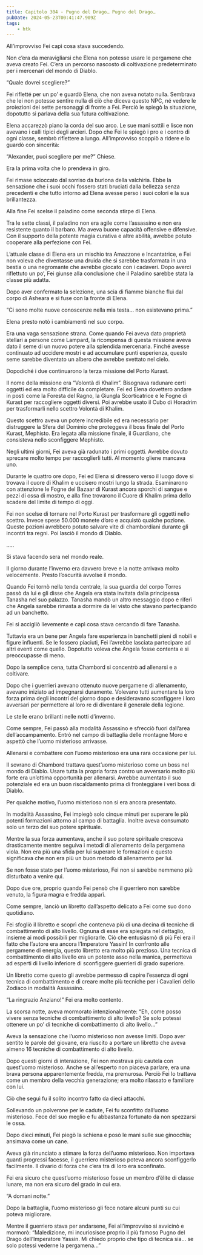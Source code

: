 ```yaml
---
title: Capitolo 304 - Pugno del Drago… Pugno del Drago…
pubDate: 2024-05-23T00:41:47.909Z
tags:
    - htk
---
```


All’improvviso Fei capì cosa stava succedendo.

Non c’era da meravigliarsi che Elena non potesse usare le pergamene che aveva creato Fei. C’era un percorso nascosto di coltivazione predeterminato per i mercenari del mondo di Diablo.

“Quale dovrei scegliere?”

Fei rifletté per un po’ e guardò Elena, che non aveva notato nulla. Sembrava che lei non potesse sentire nulla di ciò che diceva questo NPC, né vedere le proiezioni dei sette personaggi di fronte a Fei. Perciò le spiegò la situazione, dopotutto si parlava della sua futura coltivazione.

Elena accarezzò piano la corda del suo arco. Le sue mani sottili e lisce non avevano i calli tipici degli arcieri. Dopo che Fei le spiegò i pro e i contro di ogni classe, sembrò riflettere a lungo. All’improvviso scoppiò a ridere e lo guardò con sincerità:

“Alexander, puoi scegliere per me?” Chiese.

Era la prima volta che lo prendeva in giro.

Fei rimase scioccato dal sorriso da burlona della valchiria. Ebbe la sensazione che i suoi occhi fossero stati bruciati dalla bellezza senza precedenti e che tutto intorno ad Elena avesse perso i suoi colori e la sua brillantezza.

Alla fine Fei scelse il paladino come seconda stirpe di Elena.

Tra le sette classi, il paladino non era agile come l’assassino e non era resistente quanto il barbaro. Ma aveva buone capacità offensive e difensive. Con il supporto della potente magia curativa e altre abilità, avrebbe potuto cooperare alla perfezione con Fei.

L’attuale classe di Elena era un mischio tra Amazzone e Incantatrice, e Fei non voleva che diventasse una druida che si sarebbe trasformata in una bestia o una negromante che avrebbe giocato con i cadaveri. Dopo averci riflettuto un po’, Fei giunse alla conclusione che il Paladino sarebbe stata la classe più adatta.

Dopo aver confermato la selezione, una scia di fiamme bianche fluì dal corpo di Asheara e si fuse con la fronte di Elena.

“Ci sono molte nuove conoscenze nella mia testa… non esistevano prima.”

Elena presto notò i cambiamenti nel suo corpo.

Era una vaga sensazione strana. Come quando Fei aveva dato proprietà stellari a persone come Lampard, la ricompensa di questa missione aveva dato il seme di un nuovo potere alla splendida mercenaria. Finché avesse continuato ad uccidere mostri e ad accumulare punti esperienza, questo seme sarebbe diventato un albero che avrebbe svettato nel cielo.

Dopodiché i due continuarono la terza missione del Porto Kurast.

Il nome della missione era “Volontà di Khalim”. Bisognava radunare certi oggetti ed era molto difficile da completare. Fei ed Elena dovettero andare in posti come la Foresta del Ragno, la Giungla Scorticatrice e le Fogne di Kurast per raccogliere oggetti diversi. Poi avrebbe usato il Cubo di Horadrim per trasformarli nello scettro Volontà di Khalim.

Questo scettro aveva un potere incredibile ed era necessario per distruggere la Sfera del Dominio che proteggeva il boss finale del Porto Kurast, Mephisto. Era legata alla missione finale, il Guardiano, che consisteva nello sconfiggere Mephisto.

Negli ultimi giorni, Fei aveva già radunato i primi oggetti. Avrebbe dovuto sprecare molto tempo per raccoglierli tutti. Al momento gliene mancava uno.

Durante le quattro ore dopo, Fei ed Elena si diressero verso il luogo dove si trovava il cuore di Khalim e uccisero mostri lungo la strada. Esaminarono con attenzione le Fogne del Bazaar di Kurast ancora sporchi di sangue e pezzi di ossa di mostro, e alla fine trovarono il Cuore di Khalim prima dello scadere del limite di tempo di oggi.

Fei non scelse di tornare nel Porto Kurast per trasformare gli oggetti nello scettro. Invece spese 50.000 monete d’oro e acquistò qualche pozione. Queste pozioni avrebbero potuto salvare vite di chambordiani durante gli incontri tra regni. Poi lasciò il mondo di Diablo.

…..

Si stava facendo sera nel mondo reale.

Il giorno durante l’inverno era davvero breve e la notte arrivava molto velocemente. Presto l’oscurità avvolse il mondo.

Quando Fei tornò nella tenda centrale, la sua guardia del corpo Torres passò da lui e gli disse che Angela era stata invitata dalla principessa Tanasha nel suo palazzo. Tanasha mandò un altro messaggio dopo e riferì che Angela sarebbe rimasta a dormire da lei visto che stavano partecipando ad un banchetto.

Fei si accigliò lievemente e capì cosa stava cercando di fare Tanasha.

Tuttavia era un bene per Angela fare esperienza in banchetti pieni di nobili e figure influenti. Se le fossero piaciuti, Fei l’avrebbe lasciata partecipare ad altri eventi come quello. Dopotutto voleva che Angela fosse contenta e si preoccupasse di meno.

Dopo la semplice cena, tutta Chambord si concentrò ad allenarsi e a coltivare.

Dopo che i guerrieri avevano ottenuto nuove pergamene di allenamento, avevano iniziato ad impegnarsi duramente. Volevano tutti aumentare la loro forza prima degli incontri del giorno dopo e desideravano sconfiggere i loro avversari per permettere al loro re di diventare il generale della legione.

Le stelle erano brillanti nelle notti d’inverno.

Come sempre, Fei passò alla modalità Assassino e sfrecciò fuori dall’area dell’accampamento. Entrò nel campo di battaglia delle montagne Moro e aspettò che l’uomo misterioso arrivasse.

Allenarsi e combattere con l’uomo misterioso era una rara occasione per lui.

Il sovrano di Chambord trattava quest’uomo misterioso come un boss nel mondo di Diablo. Usare tutta la propria forza contro un avversario molto più forte era un’ottima opportunità per allenarsi. Avrebbe aumentato il suo potenziale ed era un buon riscaldamento prima di fronteggiare i veri boss di Diablo.

Per qualche motivo, l’uomo misterioso non si era ancora presentato.

In modalità Assassino, Fei impiegò solo cinque minuti per superare le più potenti formazioni attorno al campo di battaglia. Inoltre aveva consumato solo un terzo del suo potere spirituale.

Mentre la sua forza aumentava, anche il suo potere spirituale cresceva drasticamente mentre seguiva i metodi di allenamento della pergamena viola. Non era più una sfida per lui superare le formazioni e questo significava che non era più un buon metodo di allenamento per lui.

Se non fosse stato per l’uomo misterioso, Fei non si sarebbe nemmeno più disturbato a venire qui.

Dopo due ore, proprio quando Fei pensò che il guerriero non sarebbe venuto, la figura magra e fredda apparì.

Come sempre, lanciò un libretto dall’aspetto delicato a Fei come suo dono quotidiano.

Fei sfogliò il libretto e scoprì che conteneva più di una decina di tecniche di combattimento di alto livello. Ognuna di esse era spiegata nel dettaglio, insieme ai modi possibili per migliorarle. Ciò che entusiasmò di più Fei era il fatto che l’autore era ancora l’Imperatore Yassin! In confronto alle pergamene di energia, questo libretto era molto più prezioso. Una tecnica di combattimento di alto livello era un potente asso nella manica, permetteva ad esperti di livello inferiore di sconfiggere guerrieri di grado superiore.

Un libretto come questo gli avrebbe permesso di capire l’essenza di ogni tecnica di combattimento e di creare molte più tecniche per i Cavalieri dello Zodiaco in modalità Assassino.

“La ringrazio Anziano!” Fei era molto contento.

La scorsa notte, aveva mormorato intenzionalmente: “Eh, come posso vivere senza tecniche di combattimento di alto livello? Se solo potessi ottenere un po’ di tecniche di combattimento di alto livello…”

Aveva la sensazione che l’uomo misterioso non avesse limiti. Dopo aver sentito le parole del giovane, era riuscito a portare un libretto che aveva almeno 16 tecniche di combattimento di alto livello.

Dopo questi giorni di interazione, Fei non mostrava più cautela con quest’uomo misterioso. Anche se all’esperto non piaceva parlare, era una brava persona apparentemente fredda, ma premurosa. Perciò Fei lo trattava come un membro della vecchia generazione; era molto rilassato e familiare con lui.

Ciò che seguì fu il solito incontro fatto da dieci attacchi.

Sollevando un polverone per le cadute, Fei fu sconfitto dall’uomo misterioso. Fece del suo meglio e fu abbastanza fortunato da non spezzarsi le ossa.

Dopo dieci minuti, Fei piegò la schiena e posò le mani sulle sue ginocchia; ansimava come un cane.

Aveva già rinunciato a stimare la forza dell’uomo misterioso. Non importava quanti progressi facesse, il guerriero misterioso poteva ancora  sconfiggerlo facilmente. Il divario di forza che c’era tra di loro era sconfinato.

Fei era sicuro che quest’uomo misterioso fosse un membro d’élite di classe lunare, ma non era sicuro del grado in cui era.

“A domani notte.”

Dopo la battaglia, l’uomo misterioso gli fece notare alcuni punti su cui poteva migliorare.

Mentre il guerriero stava per andarsene, Fei all’improvviso si avvicinò e mormorò: “Maledizione, mi incuriosisce proprio il più famoso Pugno del Drago dell’Imperatore Yassin. Mi chiedo proprio che tipo di tecnica sia… se solo potessi vederne la pergamena…”




